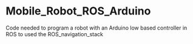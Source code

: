 # Mobile_Robot_ROS_Arduino

Code needed to program a robot with an Arduino low based controller in ROS to used the ROS_navigation_stack
